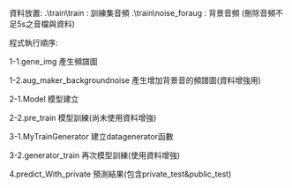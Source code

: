資料放置:
.\train\train : 訓練集音頻
.\train\noise_foraug : 背景音頻
(刪除音頻不足5s之音檔與資料)



程式執行順序:

1-1.gene_img
產生頻譜圖

1-2.aug_maker_backgroundnoise
產生增加背景音的頻譜圖(資料增強用)


2-1.Model
模型建立

2-2.pre_train
模型訓練(尚未使用資料增強)

3-1.MyTrainGenerator
建立datagenerator函數

3-2.generator_train
再次模型訓練(使用資料增強)


4.predict_With_private
預測結果(包含private_test&public_test)

